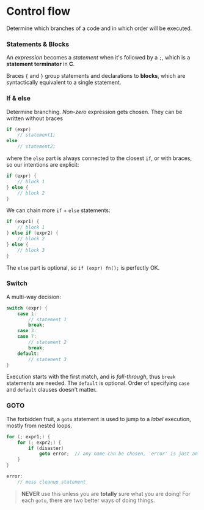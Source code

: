 # Control flow

Determine which branches of a code and in which order will be executed.

### Statements & Blocks

An *expression* becomes a *statement* when it's followed by a `;`, which is a **statement terminator** in **C**.

Braces `{` and `}` group statements and declarations to **blocks**, which are syntactically equivalent to a single statement.

### If & else

Determine branching. *Non-zero* expression gets chosen. They can be written without braces

```c
if (expr)
    // statement1;
else
    // statement2;
```

where the `else` part is always connected to the closest `if`, or with braces, so our intentions are explicit:

```c
if (expr) {
    // block 1
} else {
    // block 2
}
```

We can chain more `if` + `else` statements:

```c
if (expr1) {
    // block 1
} else if (expr2) {
    // block 2
} else {
    // block 3
}
```

The `else` part is optional, so `if (expr) fn();` is perfectly OK.

### Switch

A multi-way decision:

```c
switch (expr) {
    case 1:
        // statement 1
        break;
    case 3:
    case 7:
        // statement 2
        break;
    default:
        // statement 3
}
```

Execution starts with the first match, and is *fall-through*, thus `break` statements are needed. The `default` is optional. Order of specifying `case` and `default` clauses doesn't matter.

### GOTO

The forbidden fruit, a `goto` statement is used to jump to a *label* execution, mostly from nested loops.

```c
for (; expr1;) {
    for (; expr2;) {
        if (disaster)
            goto error;  // any name can be chosen, 'error' is just an example
    }
}

error:
    // mess cleanup statement
```

> **NEVER** use this unless you are **totally** sure what you are doing! For each `goto`, there are two better ways of doing things.
